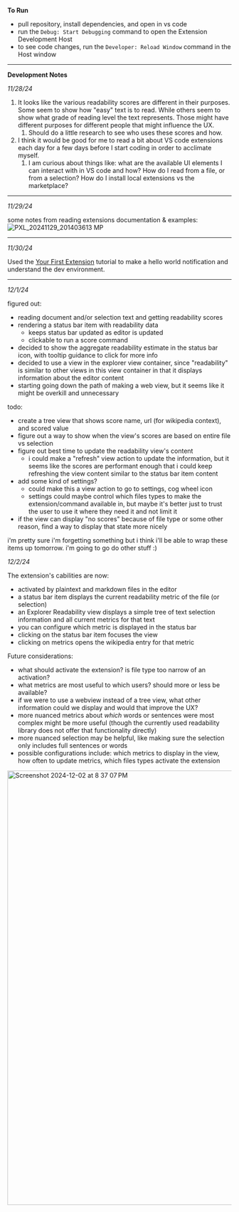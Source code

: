 **To Run**

- pull repository, install dependencies, and open in vs code
- run the `Debug: Start Debugging` command to open the Extension Development Host
- to see code changes, run the `Developer: Reload Window` command in the Host window

---

**Development Notes**

_11/28/24_

1. It looks like the various readability scores are different in their purposes. Some seem to show how "easy" text is to read. While others seem to show what grade of reading level the text represents. Those might have different purposes for different people that might influence the UX.
   1. Should do a little research to see who uses these scores and how.
2. I think it would be good for me to read a bit about VS code extensions each day for a few days before I start coding in order to acclimate myself.
   1. I am curious about things like: what are the available UI elements I can interact with in VS code and how? How do I read from a file, or from a selection? How do I install local extensions vs the marketplace?

---

_11/29/24_

some notes from reading extensions documentation & examples:
![PXL_20241129_201403613 MP](https://github.com/user-attachments/assets/1efe3b39-ff10-4953-9acc-edacd2a56624)

---

_11/30/24_

Used the [Your First Extension](https://code.visualstudio.com/api/get-started/your-first-extension) tutorial to make a hello world notification and understand the dev environment.

---

_12/1/24_

figured out:

- reading document and/or selection text and getting readability scores
- rendering a status bar item with readability data
  - keeps status bar updated as editor is updated
  - clickable to run a score command
- decided to show the aggregate readability estimate in the status bar icon, with tooltip guidance to click for more info
- decided to use a view in the explorer view container, since "readability" is similar to other views in this view container in that it displays information about the editor content
- starting going down the path of making a web view, but it seems like it might be overkill and unnecessary

todo:

- create a tree view that shows score name, url (for wikipedia context), and scored value
- figure out a way to show when the view's scores are based on entire file vs selection
- figure out best time to update the readability view's content
  - i could make a "refresh" view action to update the information, but it seems like the scores are performant enough that i could keep refreshing the view content similar to the status bar item content
- add some kind of settings?
  - could make this a view action to go to settings, cog wheel icon
  - settings could maybe control which files types to make the extension/command available in, but maybe it's better just to trust the user to use it where they need it and not limit it
- if the view can display "no scores" because of file type or some other reason, find a way to display that state more nicely 

i'm pretty sure i'm forgetting something but i think i'll be able to wrap these items up tomorrow. i'm going to go do other stuff :)

_12/2/24_

The extension's cabilities are now:

- activated by plaintext and markdown files in the editor
- a status bar item displays the current readability metric of the file (or selection)
- an Explorer Readability view displays a simple tree of text selection information and all current metrics for that text
- you can configure which metric is displayed in the status bar
- clicking on the status bar item focuses the view
- clicking on metrics opens the wikipedia entry for that metric

Future considerations:

- what should activate the extension? is file type too narrow of an activation?
- what metrics are most useful to which users? should more or less be available?
- if we were to use a webview instead of a tree view, what other information could we display and would that improve the UX?
- more nuanced metrics about _which_ words or sentences were most complex might be more useful (though the currently used readability library does not offer that functionality directly)
- more nuanced selection may be helpful, like making sure the selection only includes full sentences or words
- possible configurations include: which metrics to display in the view, how often to update metrics, which files  types activate the extension


<img width="976" alt="Screenshot 2024-12-02 at 8 37 07 PM" src="https://github.com/user-attachments/assets/bb547487-4e0a-4a40-ada5-1c4b6ec8724d">


